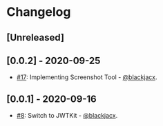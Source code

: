 # Changelog

## [Unreleased]

## [0.0.2] - 2020-09-25
* [#17](https://github.com/blackjacx/assist/pull/8): Implementing Screenshot Tool - [@blackjacx](https://github.com/blackjacx).

## [0.0.1] - 2020-09-16
* [#8](https://github.com/blackjacx/assist/pull/8): Switch to JWTKit - [@blackjacx](https://github.com/blackjacx).